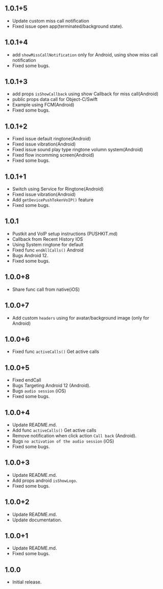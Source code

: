 ## 1.0.1+5

* Update custom miss call notification
* Fixed issue open app(terminated/background state).

## 1.0.1+4

* add `showMissCallNotification` only for Android, using show miss call notification 
* Fixed some bugs.

## 1.0.1+3

* add props `isShowCallback` using show Callback for miss call(Android)
* public props data call for Object-C/Swift
* Example using FCM(Android)
* Fixed some bugs.

## 1.0.1+2

* Fixed issue default ringtone(Android)
* Fixed issue vibration(Android)
* Fixed issue sound play type ringtone volumn system(Android)
* Fixed flow incomming screen(Android)
* Fixed some bugs.

## 1.0.1+1

* Switch using Service for Ringtone(Android)
* Fixed issue vibration(Android)
* Add `getDevicePushTokenVoIP()` feature
* Fixed some bugs.

## 1.0.1

* Pustkit and VoIP setup instructions (PUSHKIT.md)
* Callback from Recent History IOS
* Using System ringtone for default
* Fixed func `endAllCalls()` Android
* Bugs Android 12.
* Fixed some bugs.

## 1.0.0+8

* Share func call from native(iOS)

## 1.0.0+7

* Add custom `headers` using for avatar/background image (only for Android)

## 1.0.0+6

* Fixed func `activeCalls()` Get active calls

## 1.0.0+5

* Fixed endCall
* Bugs Targeting Android 12 (Android).
* Bugs `audio session` (iOS)
* Fixed some bugs.

## 1.0.0+4

* Update README.md.
* Add func `activeCalls()` Get active calls
* Remove notification when click action `Call back` (Android).
* Bugs `no activation of the audio session` (iOS)
* Fixed some bugs.

## 1.0.0+3

* Update README.md.
* Add props android `isShowLogo`.
* Fixed some bugs.

## 1.0.0+2

* Update README.md.
* Update documentation.

## 1.0.0+1

* Update README.md.
* Fixed some bugs.

## 1.0.0

* Initial release.
